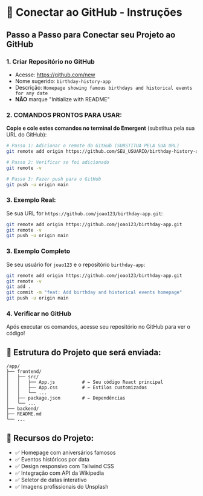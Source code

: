 # 🚀 Conectar ao GitHub - Instruções

## Passo a Passo para Conectar seu Projeto ao GitHub

### 1. Criar Repositório no GitHub
- Acesse: https://github.com/new
- Nome sugerido: `birthday-history-app`
- Descrição: `Homepage showing famous birthdays and historical events for any date`
- **NÃO** marque "Initialize with README"

### 2. COMANDOS PRONTOS PARA USAR:

**Copie e cole estes comandos no terminal do Emergent** (substitua pela sua URL do GitHub):

```bash
# Passo 1: Adicionar o remote do GitHub (SUBSTITUA PELA SUA URL)
git remote add origin https://github.com/SEU_USUARIO/birthday-history-app.git

# Passo 2: Verificar se foi adicionado
git remote -v

# Passo 3: Fazer push para o GitHub
git push -u origin main
```

### 3. Exemplo Real:
Se sua URL for `https://github.com/joao123/birthday-app.git`:

```bash
git remote add origin https://github.com/joao123/birthday-app.git
git remote -v
git push -u origin main
```

### 3. Exemplo Completo
Se seu usuário for `joao123` e o repositório `birthday-app`:

```bash
git remote add origin https://github.com/joao123/birthday-app.git
git remote -v
git add .
git commit -m "feat: Add birthday and historical events homepage"
git push -u origin main
```

### 4. Verificar no GitHub
Após executar os comandos, acesse seu repositório no GitHub para ver o código!

## 📁 Estrutura do Projeto que será enviada:

```
/app/
├── frontend/
│   ├── src/
│   │   ├── App.js          # ← Seu código React principal
│   │   ├── App.css         # ← Estilos customizados
│   │   └── ...
│   ├── package.json        # ← Dependências
│   └── ...
├── backend/
├── README.md
└── ...
```

## 🎯 Recursos do Projeto:
- ✅ Homepage com aniversários famosos
- ✅ Eventos históricos por data
- ✅ Design responsivo com Tailwind CSS
- ✅ Integração com API da Wikipedia
- ✅ Seletor de datas interativo
- ✅ Imagens profissionais do Unsplash